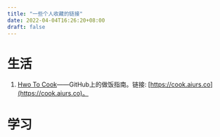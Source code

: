 ```yaml
---
title: "一些个人收藏的链接"
date: 2022-04-04T16:26:20+08:00
draft: false
---
```


# 生活

1. [Hwo To Cook](https://github.com/Anduin2017/HowToCook)——GitHub上的做饭指南。链接: [https://cook.aiurs.co](https://cook.aiurs.co)。

# 学习
